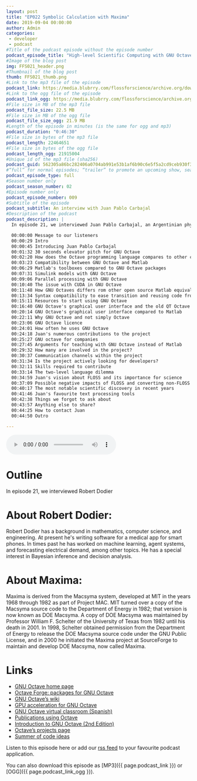 ```yaml
---
layout: post
title: "EP022 Symbolic Calculation with Maxima"
date: 2019-09-04 00:00:00
author: Admin
categories: 
 - developer
 - podcast
#Title of the podcast episode without the episode number
podcast_episode_title: "High-level Scientific Computing with GNU Octave"
#Image of the blog post
img: FFS021_header.png
#Thumbnail of the blog post
thumb: FFS021_thumb.png
#Link to the mp3 file of the episode
podcast_link: https://media.blubrry.com/flossforscience/archive.org/download/FFS021_juan_pablo_carbajal_gnu_octave/FLOSSforscience_EP021_Juan_Pablo_Carbajal_GNU-Octave.mp3
#Link to the ogg file of the episode
podcast_link_ogg: https://media.blubrry.com/flossforscience/archive.org/download/FFS021_juan_pablo_carbajal_gnu_octave/FLOSSforscience_EP021_Juan_Pablo_Carbajal_GNU-Octave.ogg
#File size in MB of the mp3 file
podcast_file_size: 22.5 MB
#File size in MB of the ogg file
podcast_file_size_ogg: 21.9 MB
#Length of the episode in minutes (is the same for ogg and mp3)
podcast_duration: "0:46:30"
#File size in bytes of the mp3 file
podcast_length: 22464651
#File size in bytes of the ogg file
podcast_length_ogg: 21915004
#Unique id of the mp3 file (sha256)
podcast_guid: 562305a86bc282406a0704ab991e53b1af6b90c6e5f5a2cd9ceb930f3b8b9cf7
#“full” for normal episodes; “trailer” to promote an upcoming show, season, or episode; or “bonus” for extra content related to a show, season, or episode.
podcast_episode_type: full
#Season number only
podcast_season_number: 02
#Episode number only
podcast_episode_number: 009
#Subtitle of the episode 
podcast_subtitle: An interview with Juan Pablo Carbajal
#Description of the podcast
podcast_description: |
  In episode 21, we interviewed Juan Pablo Carbajal, an Argentinian physicist currently working as a postdoctoral researcher in the Department of Urban Water Management at the ETH domain in Switzerland. We had a great discussion about GNU Octave and how it can help scientists. We compared its core functions and its expandability through packages to its commercial equivalent Matlab and its toolboxes. An interesting feature of GNU Octave that we explored with Juan is the possibility to migrate code from Matlab directly to GNU Octave and to a certain point maintain code compatible with both. Juan shared with us that since the introduction of an integrated GUI in 2015, he noticed a continuous growth in popularity for the project. We then discussed about a few of the reasons why companies are  interested by GNU Octave and why universities should teach using free/libre software. Before asking our usual quick questions, Juan talked with us about the reasons why FLOSS is important for science and the importance of exposing non-FLOSS users to the benefits of FLOSS.

  00:00:00 Message to our listeners
  00:00:29 Intro
  00:00:45 Introducing Juan Pablo Carbajal
  00:01:32 30 seconds elevator pitch for GNU Octave
  00:02:20 How does the Octave programming language compares to other common programming languages
  00:03:23 Compatibility between GNU Octave and Matlab
  00:06:29 Matlab's toolboxes compared to GNU Octave packages
  00:07:31 Simulink models with GNU Octave
  00:09:06 Parallel processing with GNU Octave
  00:10:40 The issue with CUDA in GNU Octave
  00:11:48 How GNU Octaves differs rom other open source Matlab equivalents
  00:13:34 Syntax compatibility to ease transition and reusing code from Matlab
  00:15:11 Resources to start using GNU Octave
  00:16:40 GNU Octave's graphical user interface and the old QT Octave GUI
  00:20:14 GNU Octave's graphical user interface compared to Matlab
  00:22:11 Why GNU Octave and not simply Octave
  00:23:06 GNU Octave licence
  00:24:01 How often he uses GNU Octave
  00:24:18 Juan's numerous contributions to the project
  00:25:27 GNU octave for companies
  00:27:45 Arguments for teaching with GNU Octave instead of Matlab
  00:29:32 How many are involved in the project?
  00:30:37 Communication channels within the project
  00:31:34 Is the project actively looking for developers?
  00:32:11 Skills required to contribute
  00:33:14 The two-level language dilemma
  00:34:59 Juan's vision about FLOSS and its importance for science
  00:37:09 Possible negative impacts of FLOSS and converting non-FLOSS users
  00:40:17 The most notable scientific discovery in recent years
  00:41:46 Juan's favourite text processing tools
  00:42:38 Things we forgot to ask about
  00:43:57 Anything else to share?
  00:44:25 How to contact Juan
  00:44:50 Outro

---
```


<audio controls>
  <source src="{{ page.podcast_link_ogg }}" type="audio/ogg">
  <source src="{{ page.podcast_link }}" type="audio/mpeg">
Your browser does not support the audio element.
</audio>

# Outline

In episode 21, we interviewed Robert Dodier

# About Robert Dodier:

Robert Dodier has a background in mathematics, computer science, and
engineering. At present he's writing software for a medical app for
smart phones. In times past he has worked on machine learning, agent
systems, and forecasting electrical demand, among other topics. He has
a special interest in Bayesian inference and decision analysis.


# About Maxima:

Maxima is derived from the Macsyma system, developed at MIT in the
years 1968 through 1982 as part of Project MAC. MIT turned over a copy
of the Macsyma source code to the Department of Energy in 1982; that
version is now known as DOE Macsyma.  A copy of DOE Macsyma was
maintained by Professor William F. Schelter of the University of Texas
from 1982 until his death in 2001.  In 1998, Schelter obtained
permission from the Department of Energy to release the DOE Macsyma
source code under the GNU Public License, and in 2000 he initiated the
Maxima project at SourceForge to maintain and develop DOE Macsyma, now
called Maxima.

# Links

* [GNU Octave home page](www.octave.org)
* [Octave Forge: packages for GNU Octave](https://octave.sourceforge.io/)
* [GNU Octave’s wiki](https://wiki.octave.org)
* [GPU acceleration for GNU Octave](https://sourceforge.net/projects/octave-ocl/)
* [GNU Octave virtual classroom (Spanish)](https://sites.google.com/site/octavecole/)
* [Publications using Octave](https://wiki.octave.org/Publications_using_Octave)
* [Introduction to GNU Octave (2nd Edition)](https://www.lulu.com/shop/jason-lachniet/introduction-to-gnu-octave/paperback/product-23933033.html)
* [Octave’s projects page](https://wiki.octave.org/Projects)
* [Summer of code ideas](https://wiki.octave.org/Summer_of_Code_Project_Ideas)


Listen to this episode here or add our [rss feed](https://flossforscience.com/feed.xml) to your favourite podcast application. 

You can also download this episode as [MP3]({{ page.podcast_link }}) or [OGG]({{ page.podcast_link_ogg }}). 

